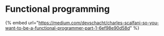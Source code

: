 # Functional programming

{% embed url="https://medium.com/devschacht/charles-scalfani-so-you-want-to-be-a-functional-programmer-part-1-6ef98e90d58d" %}



